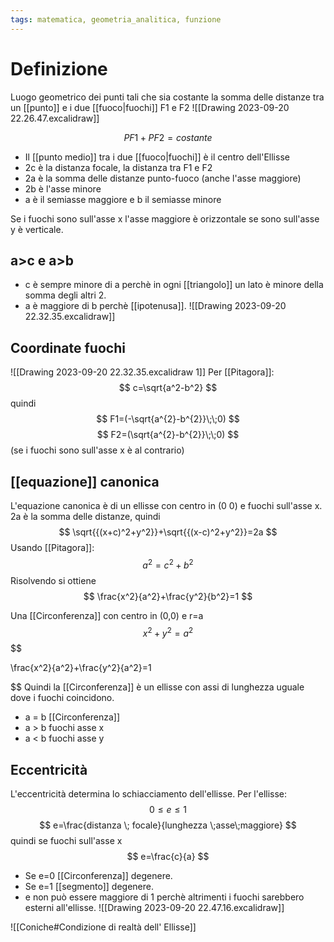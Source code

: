 ```yaml
---
tags: matematica, geometria_analitica, funzione
---
```

# Definizione
Luogo geometrico dei punti tali che sia costante la somma delle distanze tra un [[punto]] e i due [[fuoco|fuochi]] F1 e F2
![[Drawing 2023-09-20 22.26.47.excalidraw]]

$$
PF1+PF2=costante
$$
- Il [[punto medio]] tra i due [[fuoco|fuochi]] è il centro dell'Ellisse
- 2c è la distanza focale, la distanza tra F1 e F2
- 2a è la somma delle distanze punto-fuoco (anche l'asse maggiore)
- 2b è l'asse minore
- a è il semiasse maggiore e b il semiasse minore

Se i fuochi sono sull'asse x l'asse maggiore è orizzontale
se sono sull'asse y è verticale.

## a>c e a>b
- c è sempre minore di a perchè in ogni [[triangolo]] un lato è minore della somma degli altri 2.
- a è maggiore di b perchè [[ipotenusa]].
![[Drawing 2023-09-20 22.32.35.excalidraw]]

## Coordinate fuochi
![[Drawing 2023-09-20 22.32.35.excalidraw 1]]
Per [[Pitagora]]:
$$
c=\sqrt{a^2-b^2}
$$
quindi
$$
F1=(-\sqrt{a^{2}-b^{2}}\;\;0)
$$
$$
F2=(\sqrt{a^{2}-b^{2}}\;\;0)
$$
(se i fuochi sono sull'asse x è al contrario)

## [[equazione]] canonica
L'equazione canonica è di un ellisse con centro in (0 0) e fuochi sull'asse x.
2a è la somma delle distanze, quindi
$$
\sqrt{{(x+c)^2+y^2}}+\sqrt{{(x-c)^2+y^2}}=2a
$$
Usando [[Pitagora]]:
$$
a^2=c^2+b^2
$$
Risolvendo si ottiene
$$
\frac{x^2}{a^2}+\frac{y^2}{b^2}=1
$$

Una [[Circonferenza]] con centro in (0,0) e r=a
$$
x^2+y^2=a^2
$$
$$

\frac{x^2}{a^2}+\frac{y^2}{a^2}=1

$$
Quindi la [[Circonferenza]] è un ellisse con assi di lunghezza uguale dove i fuochi coincidono.

- a = b [[Circonferenza]] 
- a > b fuochi asse x
- a < b fuochi asse y

## Eccentricità
L'eccentricità determina lo schiacciamento dell'ellisse.
Per l'ellisse:
$$
0\le e \le1
$$
$$
e=\frac{distanza \; focale}{lunghezza \;asse\;maggiore}
$$
quindi se fuochi sull'asse x
$$
e=\frac{c}{a}
$$

- Se e=0 [[Circonferenza]] degenere.
- Se e=1 [[segmento]] degenere.
- e non può essere maggiore di 1 perchè altrimenti i fuochi sarebbero esterni all'ellisse.
![[Drawing 2023-09-20 22.47.16.excalidraw]]


![[Coniche#Condizione di realtà dell' Ellisse]]